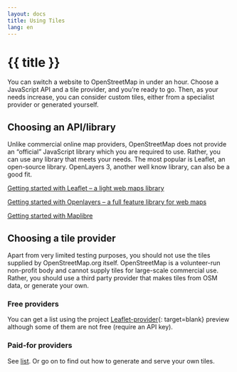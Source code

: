 ```yaml
---
layout: docs
title: Using Tiles
lang: en
---
```


# {{ title }}

You can switch a website to OpenStreetMap in under an hour. Choose a JavaScript API and a tile provider, and you’re ready to go. Then, as your needs increase, you can consider custom tiles, either from a specialist provider or generated yourself.

## Choosing an API/library

Unlike commercial online map providers, OpenStreetMap does not provide an “official” JavaScript library which you are required to use. Rather, you can use any library that meets your needs. The most popular is Leaflet, an open-source library. OpenLayers 3, another well know library, can also be a good fit.

[Getting started with Leaflet – a light web maps library](/using-tiles/getting-started-with-leaflet.md)

[Getting started with Openlayers – a full feature library for web maps](/using-tiles/getting-started-with-openlayers.md)

[Getting started with Maplibre](/using-tiles/getting-started-with-maplibre.md)

## Choosing a tile provider

Apart from very limited testing purposes, you should not use the tiles supplied by OpenStreetMap.org itself. OpenStreetMap is a volunteer-run non-profit body and cannot supply tiles for large-scale commercial use. Rather, you should use a third party provider that makes tiles from OSM data, or generate your own.

### Free providers

You can get a list using the project [Leaflet-provider](http://leaflet-extras.github.io/leaflet-providers/preview/){: target=blank} preview although some of them are not free (require an API key).

### Paid-for providers

See [list](/providers.md). Or go on to find out how to generate and serve your own tiles.
